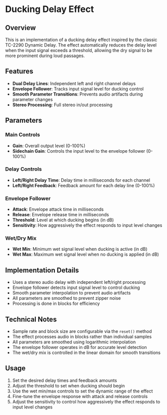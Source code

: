 # Ducking Delay Effect

## Overview
This is an implementation of a ducking delay effect inspired by the classic TC-2290 Dynamic Delay. The effect automatically reduces the delay level when the input signal exceeds a threshold, allowing the dry signal to be more prominent during loud passages.

## Features
- **Dual Delay Lines**: Independent left and right channel delays
- **Envelope Follower**: Tracks input signal level for ducking control
- **Smooth Parameter Transitions**: Prevents audio artifacts during parameter changes
- **Stereo Processing**: Full stereo in/out processing

## Parameters

### Main Controls
- **Gain**: Overall output level (0-100%)
- **Sidechain Gain**: Controls the input level to the envelope follower (0-100%)

### Delay Controls
- **Left/Right Delay Time**: Delay time in milliseconds for each channel
- **Left/Right Feedback**: Feedback amount for each delay line (0-100%)

### Envelope Follower
- **Attack**: Envelope attack time in milliseconds
- **Release**: Envelope release time in milliseconds
- **Threshold**: Level at which ducking begins (in dB)
- **Sensitivity**: How aggressively the effect responds to input level changes

### Wet/Dry Mix
- **Wet Min**: Minimum wet signal level when ducking is active (in dB)
- **Wet Max**: Maximum wet signal level when no ducking is applied (in dB)

## Implementation Details
- Uses a stereo audio delay with independent left/right processing
- Envelope follower detects input signal level to control ducking
- Smooth parameter interpolation to prevent audio artifacts
- All parameters are smoothed to prevent zipper noise
- Processing is done in blocks for efficiency

## Technical Notes
- Sample rate and block size are configurable via the `reset()` method
- The effect processes audio in blocks rather than individual samples
- All parameters are smoothed using logarithmic interpolation
- The envelope follower operates in dB for accurate level detection
- The wet/dry mix is controlled in the linear domain for smooth transitions

## Usage
1. Set the desired delay times and feedback amounts
2. Adjust the threshold to set when ducking should begin
3. Use the wet min/max controls to set the dynamic range of the effect
4. Fine-tune the envelope response with attack and release controls
5. Adjust the sensitivity to control how aggressively the effect responds to input level changes
